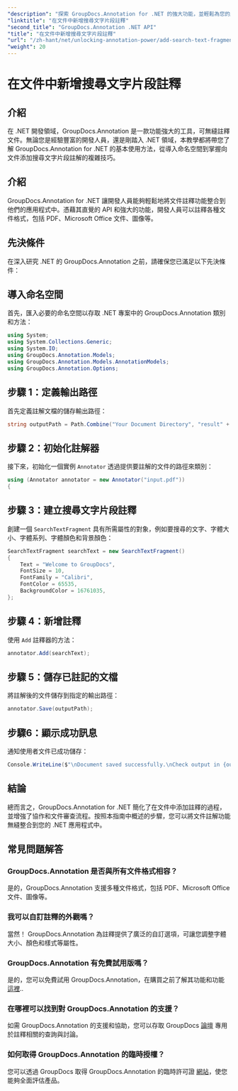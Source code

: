 ```yaml
---
"description": "探索 GroupDocs.Annotation for .NET 的強大功能，並輕鬆為您的應用程式新增文件註解功能。"
"linktitle": "在文件中新增搜尋文字片段註釋"
"second_title": "GroupDocs.Annotation .NET API"
"title": "在文件中新增搜尋文字片段註釋"
"url": "/zh-hant/net/unlocking-annotation-power/add-search-text-fragment-annotation/"
"weight": 20
---
```


# 在文件中新增搜尋文字片段註釋

## 介紹
在 .NET 開發領域，GroupDocs.Annotation 是一款功能強大的工具，可無縫註釋文件。無論您是經驗豐富的開發人員，還是剛踏入 .NET 領域，本教學都將帶您了解 GroupDocs.Annotation for .NET 的基本使用方法，從導入命名空間到掌握向文件添加搜尋文字片段註解的複雜技巧。
## 介紹
GroupDocs.Annotation for .NET 讓開發人員能夠輕鬆地將文件註釋功能整合到他們的應用程式中。憑藉其直覺的 API 和強大的功能，開發人員可以註釋各種文件格式，包括 PDF、Microsoft Office 文件、圖像等。
## 先決條件
在深入研究 .NET 的 GroupDocs.Annotation 之前，請確保您已滿足以下先決條件：

## 導入命名空間
首先，匯入必要的命名空間以存取 .NET 專案中的 GroupDocs.Annotation 類別和方法：
```csharp
using System;
using System.Collections.Generic;
using System.IO;
using GroupDocs.Annotation.Models;
using GroupDocs.Annotation.Models.AnnotationModels;
using GroupDocs.Annotation.Options;
```
## 步驟 1：定義輸出路徑
首先定義註解文檔的儲存輸出路徑：
```csharp
string outputPath = Path.Combine("Your Document Directory", "result" + Path.GetExtension("input.pdf"));
```
## 步驟 2：初始化註解器
接下來，初始化一個實例 `Annotator` 透過提供要註解的文件的路徑來類別：
```csharp
using (Annotator annotator = new Annotator("input.pdf"))
{
```
## 步驟 3：建立搜尋文字片段註釋
創建一個 `SearchTextFragment` 具有所需屬性的對象，例如要搜尋的文字、字體大小、字體系列、字體顏色和背景顏色：
```csharp
SearchTextFragment searchText = new SearchTextFragment()
{
    Text = "Welcome to GroupDocs",
    FontSize = 10,
    FontFamily = "Calibri",
    FontColor = 65535,
    BackgroundColor = 16761035,
};
```
## 步驟 4：新增註釋
使用 `Add` 註釋器的方法：
```csharp
annotator.Add(searchText);
```
## 步驟 5：儲存已註記的文檔
將註解後的文件儲存到指定的輸出路徑：
```csharp
annotator.Save(outputPath);
```
## 步驟6：顯示成功訊息
通知使用者文件已成功儲存：
```csharp
Console.WriteLine($"\nDocument saved successfully.\nCheck output in {outputPath}.");
```

## 結論
總而言之，GroupDocs.Annotation for .NET 簡化了在文件中添加註釋的過程，並增強了協作和文件審查流程。按照本指南中概述的步驟，您可以將文件註解功能無縫整合到您的 .NET 應用程式中。
## 常見問題解答
### GroupDocs.Annotation 是否與所有文件格式相容？
是的，GroupDocs.Annotation 支援多種文件格式，包括 PDF、Microsoft Office 文件、圖像等。
### 我可以自訂註釋的外觀嗎？
當然！ GroupDocs.Annotation 為註釋提供了廣泛的自訂選項，可讓您調整字體大小、顏色和樣式等屬性。
### GroupDocs.Annotation 有免費試用版嗎？
是的，您可以免費試用 GroupDocs.Annotation，在購買之前了解其功能和功能 [這裡](https://releases.groupdocs.com/)..
### 在哪裡可以找到對 GroupDocs.Annotation 的支援？
如需 GroupDocs.Annotation 的支援和協助，您可以存取 GroupDocs [論壇](https://forum.groupdocs.com/c/annotation/10) 專用於註釋相關的查詢與討論。
### 如何取得 GroupDocs.Annotation 的臨時授權？
您可以透過 GroupDocs 取得 GroupDocs.Annotation 的臨時許可證 [網站](https://purchase.groupdocs.com/temporary-license/)，使您能夠全面評估產品。